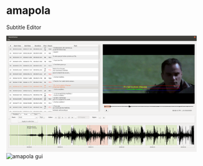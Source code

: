 amapola
=======

Subtitle Editor

![amapola gui](ScreenShots/Amapola_screeshot1.png)
![amapola gui](ScreenShots/Amapola_screeshot2.png)
